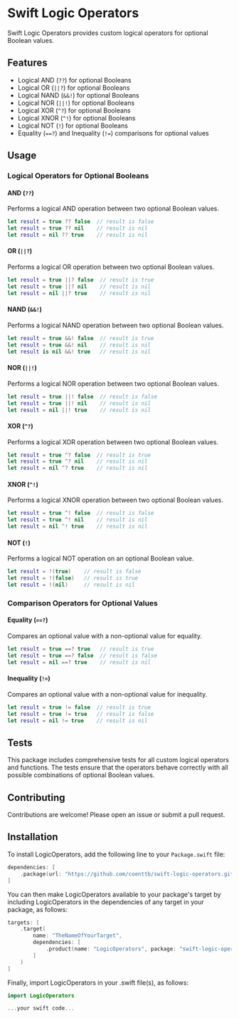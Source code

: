 # Swift Logic Operators

Swift Logic Operators provides custom logical operators for optional Boolean values.

## Features

- Logical AND (`??`) for optional Booleans
- Logical OR (`||?`) for optional Booleans
- Logical NAND (`&&!`) for optional Booleans
- Logical NOR (`||!`) for optional Booleans
- Logical XOR (`^?`) for optional Booleans
- Logical XNOR (`^!`) for optional Booleans
- Logical NOT (`!`) for optional Booleans
- Equality (`==?`) and Inequality (`!=`) comparisons for optional values

## Usage

### Logical Operators for Optional Booleans

#### AND (`??`)

Performs a logical AND operation between two optional Boolean values.

```swift
let result = true ?? false  // result is false
let result = true ?? nil    // result is nil
let result = nil ?? true    // result is nil
```

#### OR (`||?`)

Performs a logical OR operation between two optional Boolean values.

```swift
let result = true ||? false  // result is true
let result = true ||? nil    // result is nil
let result = nil ||? true    // result is nil
```

#### NAND (`&&!`)

Performs a logical NAND operation between two optional Boolean values.

```swift
let result = true &&! false  // result is true
let result = true &&! nil    // result is nil
let result is nil &&! true   // result is nil
```

#### NOR (`||!`)

Performs a logical NOR operation between two optional Boolean values.

```swift
let result = true ||! false  // result is false
let result = true ||! nil    // result is nil
let result = nil ||! true    // result is nil
```

#### XOR (`^?`)

Performs a logical XOR operation between two optional Boolean values.

```swift
let result = true ^? false  // result is true
let result = true ^? nil    // result is nil
let result = nil ^? true    // result is nil
```

#### XNOR (`^!`)

Performs a logical XNOR operation between two optional Boolean values.

```swift
let result = true ^! false  // result is false
let result = true ^! nil    // result is nil
let result = nil ^! true    // result is nil
```

#### NOT (`!`)

Performs a logical NOT operation on an optional Boolean value.

```swift
let result = !(true)    // result is false
let result = !(false)   // result is true
let result = !(nil)     // result is nil
```

### Comparison Operators for Optional Values

#### Equality (`==?`)

Compares an optional value with a non-optional value for equality.

```swift
let result = true ==? true   // result is true
let result = true ==? false  // result is false
let result = nil ==? true    // result is nil
```

#### Inequality (`!=`)

Compares an optional value with a non-optional value for inequality.

```swift
let result = true != false  // result is true
let result = true != true   // result is false
let result = nil != true    // result is nil
```

## Tests

This package includes comprehensive tests for all custom logical operators and functions. The tests ensure that the operators behave correctly with all possible combinations of optional Boolean values.

## Contributing

Contributions are welcome! Please open an issue or submit a pull request.

## Installation

To install LogicOperators, add the following line to your `Package.swift` file:

```swift
dependencies: [
    .package(url: "https://github.com/coenttb/swift-logic-operators.git", from: "0.1.0")
]
```

You can then make LogicOperators available to your package's target by including LogicOperators in the dependencies of any target in your package, as follows:
```swift
targets: [
    .target(
        name: "TheNameOfYourTarget",
        dependencies: [
            .product(name: "LogicOperators", package: "swift-logic-operators")
        ]
    )
]
```

Finally, import LogicOperators in your .swift file(s), as follows:
```swift
import LogicOperators

...your swift code...
```
